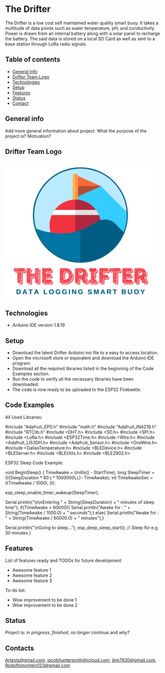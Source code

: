 # The Drifter
The Drifter is a low cost self maintained water quality smart buoy. It takes a multitude of data 
points such as water temperature, pH, and conductivity. Power is drawn from an internal battery along
with a solar panel to recharge the battery. The said data is stored on a local SD Card as well as 
sent to a base station through LoRa radio signals.

## Table of contents
* [General Info](#general-info)
* [Drifter Team Logo](#Drifter-Team-Logo)
* [Technologies](#technologies)
* [Setup](#setup)
* [Features](#features)
* [Status](#status)
* [Contact](#contact)

## General info
Add more general information about project. What the purpose of the project is? Motivation?

## Drifter Team Logo
![Example screenshot](./img/drifterlogo.png)

## Technologies
* Arduino IDE version 1.8.19

## Setup
* Download the latest Drifter Arduino ino file to a easy to access location.
* Open the microsoft store or equivalent and download the Arduino IDE program.
* Download all the required libraries listed in the beginning of the Code Examples section.
* Run the code to verify all the necessary libraries have been downloaded.
* The code is now ready to be uploaded to the ESP32 Firebeetle.

## Code Examples
All Used Libraries: 

#include "Adafruit_EPD.h"
#include "math.h"
#include "Adafruit_INA219.h"
#include "RTClib.h"
#include <DHT.h>
#include <SD.h>
#include <SPI.h>
#include <LoRa.h>
#include <ESP32Time.h>
#include <Wire.h>
#include <Adafruit_LIS3DH.h>
#include <Adafruit_Sensor.h>
#include <OneWire.h>
#include <DallasTemperature.h>
#include <BLEDevice.h>
#include <BLEServer.h>
#include <BLEUtils.h>
#include <BLE2902.h>

ESP32 Sleep Code Example:

void BeginSleep() {
  TimeAwake = (millis() - StartTime);
  long SleepTimer = (((SleepDuration * 60 ) * 1000000LL)- TimeAwake);
  int TimeAwakeSec = ((TimeAwake / 1000), 0);
 
  esp_sleep_enable_timer_wakeup(SleepTimer);  
  
  Serial.println("\n\nEntering " + String(SleepDuration) + " minutes of sleep time");
  if(TimeAwake < 60000){
    Serial.println("Awake for : " + String(TimeAwake / 1000.0) + " seconds");}
  else{
    Serial.println("Awake for : " + String(TimeAwake / 60000.0) + " minutes");}
  
  Serial.println("\nGoing to sleep...");
  esp_deep_sleep_start();  // Sleep for e.g. 30 minutes
}

## Features
List of features ready and TODOs for future development
* Awesome feature 1
* Awesome feature 2
* Awesome feature 3

To-do list:
* Wow improvement to be done 1
* Wow improvement to be done 2

## Status
Project is: _in progress_, _finished_, _no longer continue_ and why?

## Contacts
Artests@gmail.com, jacobhuntersmith@icloud.com, jbm7630@gmail.com, Rodolfomontero123@gmail.com
